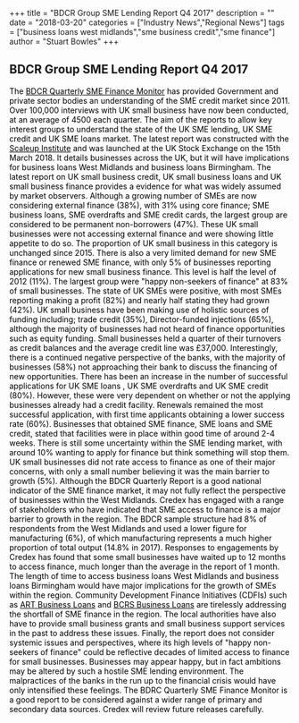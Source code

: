 +++
title = "BDCR Group SME Lending Report Q4 2017"
description = ""
date = "2018-03-20"
categories = ["Industry News","Regional News"]
tags = ["business loans west midlands","sme business credit","sme finance"]
author = "Stuart Bowles"
+++


## BDCR Group SME Lending Report Q4 2017


<span style="color: #000000;">The <a href="https://www.bdrc-group.com/products/sme-finance-monitor/" style="color: #000000;">BDCR Quarterly SME Finance Monitor</a> has provided Government and private sector bodies an understanding of the SME credit market since 2011. Over 100,000 interviews with UK small business have now been conducted, at an average of 4500 each quarter. The aim of the reports to allow key interest groups to understand the state of the UK SME lending, UK SME credit and UK SME loans market. The latest report was constructed with the <a href="http://www.scaleupinstitute.org.uk/sme-finance-monitor/" style="color: #000000;">Scaleup Institute</a> and was launched at the UK Stock Exchange on the 15th March 2018. It details businesses across the UK, but it will have implications for business loans West Midlands and business loans Birmingham.</span>
<span style="color: #000000;">The latest report on UK small business credit, UK small business loans and UK small business finance provides a evidence for what was widely assumed by market observers. Although a growing number of SMEs are now considering external finance (38%), with 31% using core finance; SME business loans, SME overdrafts and SME credit cards, the largest group are considered to be permanent non-borrowers (47%). These UK small businesses were not accessing external finance and were showing little appetite to do so. The proportion of UK small business in this category is unchanged since 2015. There is also a very limited demand for new SME finance or renewed SME finance, with only 5% of businesses reporting applications for new small business finance. This level is half the level of 2012 (11%). The largest group were "happy non-seekers of finance" at 83% of small businesses.</span>
<span style="color: #000000;">The state of UK SMEs were positive, with most SMEs reporting making a profit (82%) and nearly half stating they had grown (42%). UK small business have been making use of holistic sources of funding including; trade credit (35%), Director-funded injections (65%), although the majority of businesses had not heard of finance opportunities such as equity funding. Small businesses held a quarter of their turnovers as credit balances and the average credit line was £37,000. Interestingly, there is a continued negative perspective of the banks, with the majority of businesses (58%) not approaching their bank to discuss the financing of new opportunities.</span>
<span style="color: #000000;">There has been an increase in the number of successful applications for UK SME loans , UK SME overdrafts and UK SME credit (80%). However, these were very dependent on whether or not the applying businesses already had a credit facility. Renewals remained the most successful application, with first time applicants obtaining a lower success rate (60%). Businesses that obtained SME finance, SME loans and SME credit, stated that facilities were in place within good time of around 2-4 weeks. There is still some uncertainty within the SME lending market, with around 10% wanting to apply for finance but think something will stop them. UK small businesses did not rate access to finance as one of their major concerns, with only a small number believing it was the main barrier to growth (5%).</span>
<span style="color: #000000;">Although the BDCR Quarterly Report is a good national indicator of the SME finance market, it may not fully reflect the perspective of businesses within the West Midlands. Credex has engaged with a range of stakeholders who have indicated that SME access to finance is a major barrier to growth in the region. The BDCR sample structure had 8% of respondents from the West Midlands and used a lower figure for manufacturing (6%), of which manufacturing represents a much higher proportion of total output (14.8% in 2017). Responses to engagements by Credex has found that some small businesses have waited up to 12 months to access finance, much longer than the average in the report of 1 month. The length of time to access business loans West Midlands and business loans Birmingham would have major implications for the growth of SMEs within the region. Community Development Finance Initiatives (CDFIs) such as <a href="http://artbusinessloans.co.uk/" style="color: #000000;">ART Business Loans</a> and <a href="https://bcrs.org.uk/" style="color: #000000;">BCRS Business Loans</a> are tirelessly addressing the shortfall of SME finance in the region. The local authorities have also have to provide small business grants and small business support services in the past to address these issues. Finally, the report does not consider systemic issues and perspectives, where its high levels of "happy non-seekers of finance" could be reflective decades of limited access to finance for small businesses. Businesses may appear happy, but in fact ambitions may be altered by such a hostile SME lending environment. The malpractices of the banks in the run up to the financial crisis would have only intensified these feelings. The BDRC Quarterly SME Finance Monitor is a good report to be considered against a wider range of primary and secondary data sources. Credex will review future releases carefully.</span>
